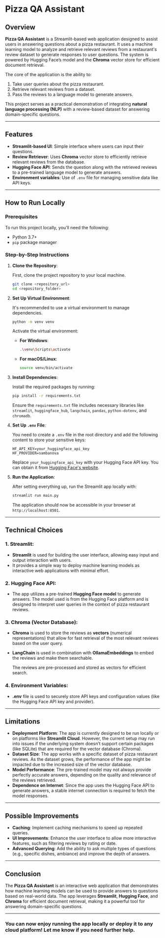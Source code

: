 # Pizza QA Assistant

## Overview

**Pizza QA Assistant** is a Streamlit-based web application designed to assist users in answering questions about a pizza restaurant. It uses a machine learning model to analyze and retrieve relevant reviews from a restaurant's review dataset to generate responses to user questions. The system is powered by Hugging Face’s model and the **Chroma** vector store for efficient document retrieval.

The core of the application is the ability to:
1. Take user queries about the pizza restaurant.
2. Retrieve relevant reviews from a dataset.
3. Pass the reviews to a language model to generate answers.

This project serves as a practical demonstration of integrating **natural language processing (NLP)** with a review-based dataset for answering domain-specific questions.

---

## Features

- **Streamlit-based UI**: Simple interface where users can input their questions.
- **Review Retriever**: Uses **Chroma** vector store to efficiently retrieve relevant reviews from the database.
- **Hugging Face API**: Sends the question along with the retrieved reviews to a pre-trained language model to generate answers.
- **Environment variables**: Use of `.env` file for managing sensitive data like API keys.

---

## How to Run Locally

### Prerequisites

To run this project locally, you’ll need the following:

- Python 3.7+
- `pip` package manager

### Step-by-Step Instructions

1. **Clone the Repository**:

   First, clone the project repository to your local machine.

   ```bash
   git clone <repository_url>
   cd <repository_folder>
   ```

2. **Set Up Virtual Environment**:

   It's recommended to use a virtual environment to manage dependencies.

   ```bash
   python -m venv venv
   ```

   Activate the virtual environment:

   - **For Windows**:
     ```bash
     .\venv\Scripts\activate
     ```

   - **For macOS/Linux**:
     ```bash
     source venv/bin/activate
     ```

3. **Install Dependencies**:

   Install the required packages by running:

   ```bash
   pip install -r requirements.txt
   ```

   Ensure the `requirements.txt` file includes necessary libraries like `streamlit`, `huggingface_hub`, `langchain`, `pandas`, `python-dotenv`, and `chromadb`.

4. **Set Up `.env` File**:

   You need to create a `.env` file in the root directory and add the following content to store your sensitive keys:

   ```plaintext
   HF_API_KEY=your_huggingface_api_key
   HF_PROVIDER=sambanova
   ```

   Replace `your_huggingface_api_key` with your Hugging Face API key. You can obtain it from [Hugging Face's website](https://huggingface.co/).

5. **Run the Application**:

   After setting everything up, run the Streamlit app locally with:

   ```bash
   streamlit run main.py
   ```

   The application should now be accessible in your browser at `http://localhost:8501`.

---

## Technical Choices

### 1. **Streamlit**:

- **Streamlit** is used for building the user interface, allowing easy input and output interaction with users.
- It provides a simple way to deploy machine learning models as interactive web applications with minimal effort.

### 2. **Hugging Face API**:

- The app utilizes a pre-trained **Hugging Face model** to generate answers. The model used is from the Hugging Face platform and is designed to interpret user queries in the context of pizza restaurant reviews.

### 3. **Chroma (Vector Database)**:

- **Chroma** is used to store the reviews as **vectors** (numerical representations) that allow for fast retrieval of the most relevant reviews based on the user query.
- **LangChain** is used in combination with **OllamaEmbeddings** to embed the reviews and make them searchable.
  
  The reviews are pre-processed and stored as vectors for efficient search.

### 4. **Environment Variables**:

- **.env** file is used to securely store API keys and configuration values (like the Hugging Face API key and provider).

---

## Limitations

- **Deployment Platform**: The app is currently designed to be run locally or on platforms like **Streamlit Cloud**. However, the current setup may run into issues if the underlying system doesn’t support certain packages (like SQLite) that are required for the vector database (Chroma).
- **Dataset Size**: The app works with a specific dataset of pizza restaurant reviews. As the dataset grows, the performance of the app might be impacted due to the increased size of the vector database.
- **Model Performance**: The pre-trained model may not always provide perfectly accurate answers, depending on the quality and relevance of the reviews retrieved.
- **Dependence on Internet**: Since the app uses the Hugging Face API to generate answers, a stable internet connection is required to fetch the model responses.

---

## Possible Improvements

- **Caching**: Implement caching mechanisms to speed up repeated queries.
- **UI Improvements**: Enhance the user interface to allow more interactive features, such as filtering reviews by rating or date.
- **Advanced Querying**: Add the ability to ask multiple types of questions (e.g., specific dishes, ambiance) and improve the depth of answers.

---

## Conclusion

The **Pizza QA Assistant** is an interactive web application that demonstrates how machine learning models can be used to provide answers to questions based on real-world data. The app leverages **Streamlit**, **Hugging Face**, and **Chroma** for efficient document retrieval, making it a powerful tool for answering domain-specific questions.

---

### You can now enjoy running the app locally or deploy it to any cloud platform! Let me know if you need further help.
